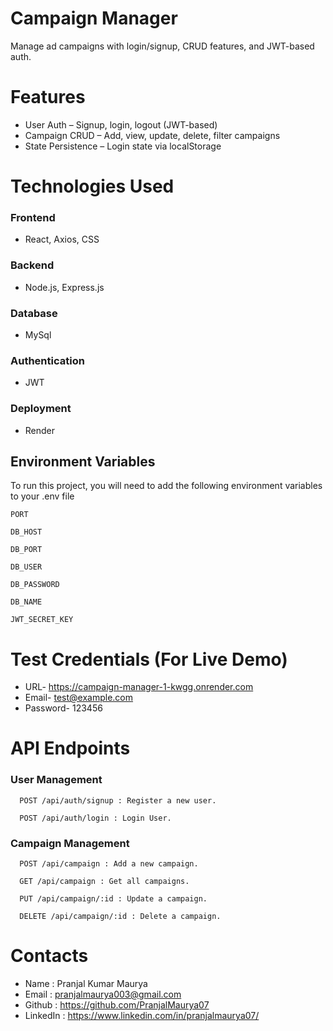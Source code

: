 
# Campaign Manager

Manage ad campaigns with login/signup, CRUD features, and JWT-based auth.
# Features

- User Auth – Signup, login, logout (JWT-based)
- Campaign CRUD – Add, view, update, delete, filter campaigns
- State Persistence – Login state via localStorage



  

# Technologies Used

### Frontend

- React, Axios, CSS

### Backend

- Node.js, Express.js 

### Database

- MySql

### Authentication

- JWT

### Deployment

- Render





## Environment Variables

To run this project, you will need to add the following environment variables to your .env file

`PORT`

`DB_HOST`

`DB_PORT`

`DB_USER`

`DB_PASSWORD`

`DB_NAME`

`JWT_SECRET_KEY`









# Test Credentials (For Live Demo)


- URL- https://campaign-manager-1-kwgg.onrender.com
- Email- test@example.com
- Password- 123456
# API Endpoints

### User Management

```http
  POST /api/auth/signup : Register a new user.
```
```http
  POST /api/auth/login : Login User.
```


### Campaign Management

```http
  POST /api/campaign : Add a new campaign.
```
```http
  GET /api/campaign : Get all campaigns.
```
```http
  PUT /api/campaign/:id : Update a campaign.
```
```http
  DELETE /api/campaign/:id : Delete a campaign.
```
# Contacts

- Name : Pranjal Kumar Maurya
- Email : pranjalmaurya003@gmail.com
- Github : https://github.com/PranjalMaurya07
- LinkedIn : https://www.linkedin.com/in/pranjalmaurya07/
